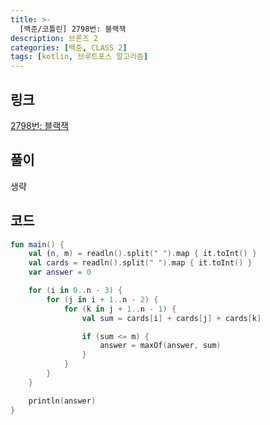 ```yaml
---
title: >-
  [백준/코틀린] 2798번: 블랙잭
description: 브론즈 2
categories: [백준, CLASS 2]
tags: [kotlin, 브루트포스 알고리즘]
---
```


## 링크
[2798번: 블랙잭](https://www.acmicpc.net/problem/2798)

## 풀이
생략

## 코드
```kotlin
fun main() {
    val (n, m) = readln().split(" ").map { it.toInt() }
    val cards = readln().split(" ").map { it.toInt() }
    var answer = 0

    for (i in 0..n - 3) {
        for (j in i + 1..n - 2) {
            for (k in j + 1..n - 1) {
                val sum = cards[i] + cards[j] + cards[k]

                if (sum <= m) {
                    answer = maxOf(answer, sum)
                }
            }
        }
    }

    println(answer)
}

```
